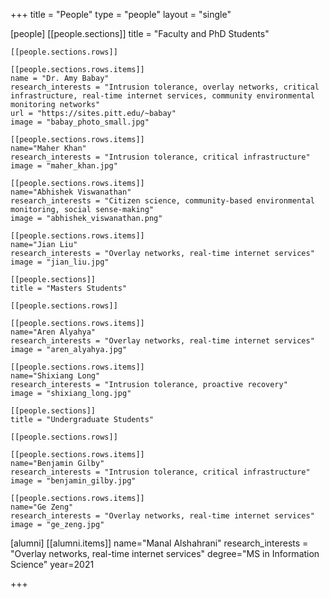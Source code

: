 +++
title = "People"
type = "people"
layout = "single"

[people]
    [[people.sections]]
    title = "Faculty and PhD Students"

    [[people.sections.rows]]

    [[people.sections.rows.items]]
    name = "Dr. Amy Babay"
    research_interests = "Intrusion tolerance, overlay networks, critical infrastructure, real-time internet services, community environmental monitoring networks"
    url = "https://sites.pitt.edu/~babay"
    image = "babay_photo_small.jpg"

    [[people.sections.rows.items]]
    name="Maher Khan"
    research_interests = "Intrusion tolerance, critical infrastructure"
    image = "maher_khan.jpg"

    [[people.sections.rows.items]]
    name="Abhishek Viswanathan"
    research_interests = "Citizen science, community-based environmental monitoring, social sense-making"
    image = "abhishek_viswanathan.png"

    [[people.sections.rows.items]]
    name="Jian Liu"
    research_interests = "Overlay networks, real-time internet services"
    image = "jian_liu.jpg"

    [[people.sections]]
    title = "Masters Students"

    [[people.sections.rows]]

    [[people.sections.rows.items]]
    name="Aren Alyahya"
    research_interests = "Overlay networks, real-time internet services"
    image = "aren_alyahya.jpg"

    [[people.sections.rows.items]]
    name="Shixiang Long"
    research_interests = "Intrusion tolerance, proactive recovery"
    image = "shixiang_long.jpg"

    [[people.sections]]
    title = "Undergraduate Students"

    [[people.sections.rows]]

    [[people.sections.rows.items]]
    name="Benjamin Gilby"
    research_interests = "Intrusion tolerance, critical infrastructure"
    image = "benjamin_gilby.jpg"

    [[people.sections.rows.items]]
    name="Ge Zeng"
    research_interests = "Overlay networks, real-time internet services"
    image = "ge_zeng.jpg"

[alumni]
    [[alumni.items]]
    name="Manal Alshahrani"
    research_interests = "Overlay networks, real-time internet services"
    degree="MS in Information Science"
    year=2021

+++
